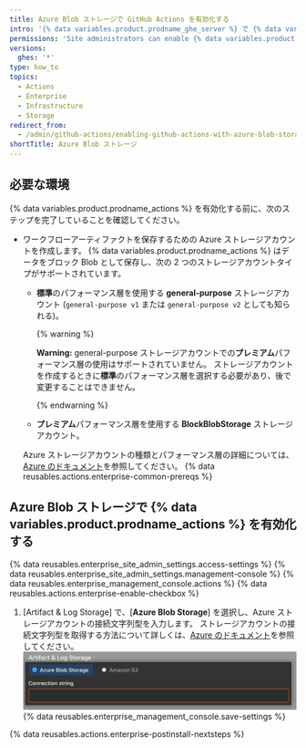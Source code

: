 ```yaml
---
title: Azure Blob ストレージで GitHub Actions を有効化する
intro: '{% data variables.product.prodname_ghe_server %} で {% data variables.product.prodname_actions %} を有効化し、Azure Blob ストレージを使用して、ワークフローの実行によって生成されたアーティファクトを格納できます。'
permissions: 'Site administrators can enable {% data variables.product.prodname_actions %} and configure enterprise settings.'
versions:
  ghes: '*'
type: how_to
topics:
  - Actions
  - Enterprise
  - Infrastructure
  - Storage
redirect_from:
  - /admin/github-actions/enabling-github-actions-with-azure-blob-storage
shortTitle: Azure Blob ストレージ
---
```


## 必要な環境

{% data variables.product.prodname_actions %} を有効化する前に、次のステップを完了していることを確認してください。

* ワークフローアーティファクトを保存するための Azure ストレージアカウントを作成します。 {% data variables.product.prodname_actions %} はデータをブロック Blob として保存し、次の 2 つのストレージアカウントタイプがサポートされています。
  * **標準**のパフォーマンス層を使用する **general-purpose** ストレージアカウント (`general-purpose v1` または `general-purpose v2` としても知られる)。

    {% warning %}

    **Warning:** general-purpose ストレージアカウントでの**プレミアム**パフォーマンス層の使用はサポートされていません。 ストレージアカウントを作成するときに**標準**のパフォーマンス層を選択する必要があり、後で変更することはできません。

    {% endwarning %}
  * **プレミアム**パフォーマンス層を使用する **BlockBlobStorage** ストレージアカウント。

  Azure ストレージアカウントの種類とパフォーマンス層の詳細については、[Azure のドキュメント](https://docs.microsoft.com/en-us/azure/storage/common/storage-account-overview?toc=/azure/storage/blobs/toc.json#types-of-storage-accounts)を参照してください。
{% data reusables.actions.enterprise-common-prereqs %}

## Azure Blob ストレージで {% data variables.product.prodname_actions %} を有効化する

{% data reusables.enterprise_site_admin_settings.access-settings %}
{% data reusables.enterprise_site_admin_settings.management-console %}
{% data reusables.enterprise_management_console.actions %}
{% data reusables.actions.enterprise-enable-checkbox %}
1. [Artifact & Log Storage] で、[**Azure Blob Storage**] を選択し、Azure ストレージアカウントの接続文字列型を入力します。 ストレージアカウントの接続文字列型を取得する方法について詳しくは、[Azure のドキュメント](https://docs.microsoft.com/en-us/azure/storage/common/storage-account-keys-manage?tabs=azure-portal#view-account-access-keys)を参照してください。 ![[Azure Blob Storage] と [Connection string] フィールドを選択するためのラジオボタン](/assets/images/enterprise/management-console/actions-azure-storage.png)
{% data reusables.enterprise_management_console.save-settings %}

{% data reusables.actions.enterprise-postinstall-nextsteps %}
